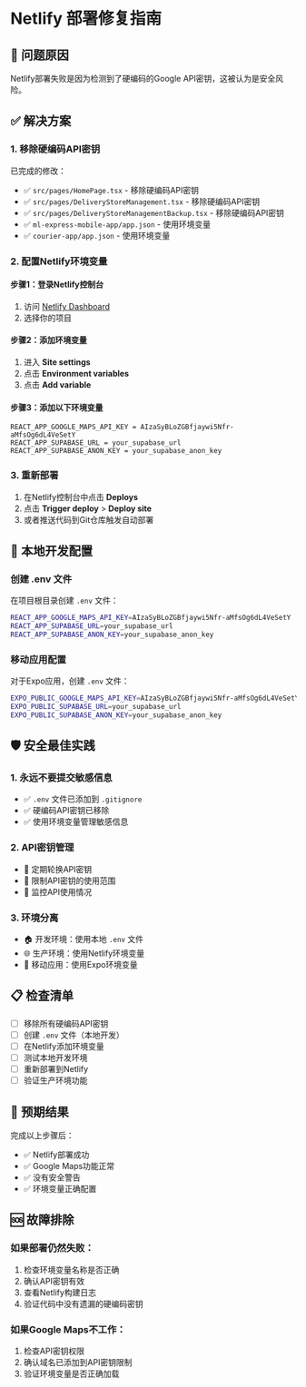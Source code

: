 # Netlify 部署修复指南

## 🚨 问题原因
Netlify部署失败是因为检测到了硬编码的Google API密钥，这被认为是安全风险。

## ✅ 解决方案

### 1. 移除硬编码API密钥
已完成的修改：
- ✅ `src/pages/HomePage.tsx` - 移除硬编码API密钥
- ✅ `src/pages/DeliveryStoreManagement.tsx` - 移除硬编码API密钥  
- ✅ `src/pages/DeliveryStoreManagementBackup.tsx` - 移除硬编码API密钥
- ✅ `ml-express-mobile-app/app.json` - 使用环境变量
- ✅ `courier-app/app.json` - 使用环境变量

### 2. 配置Netlify环境变量

#### 步骤1：登录Netlify控制台
1. 访问 [Netlify Dashboard](https://app.netlify.com/)
2. 选择你的项目

#### 步骤2：添加环境变量
1. 进入 **Site settings**
2. 点击 **Environment variables**
3. 点击 **Add variable**

#### 步骤3：添加以下环境变量
```
REACT_APP_GOOGLE_MAPS_API_KEY = AIzaSyBLoZGBfjaywi5Nfr-aMfsOg6dL4VeSetY
REACT_APP_SUPABASE_URL = your_supabase_url
REACT_APP_SUPABASE_ANON_KEY = your_supabase_anon_key
```

### 3. 重新部署
1. 在Netlify控制台中点击 **Deploys**
2. 点击 **Trigger deploy** > **Deploy site**
3. 或者推送代码到Git仓库触发自动部署

## 🔧 本地开发配置

### 创建 .env 文件
在项目根目录创建 `.env` 文件：
```bash
REACT_APP_GOOGLE_MAPS_API_KEY=AIzaSyBLoZGBfjaywi5Nfr-aMfsOg6dL4VeSetY
REACT_APP_SUPABASE_URL=your_supabase_url
REACT_APP_SUPABASE_ANON_KEY=your_supabase_anon_key
```

### 移动应用配置
对于Expo应用，创建 `.env` 文件：
```bash
EXPO_PUBLIC_GOOGLE_MAPS_API_KEY=AIzaSyBLoZGBfjaywi5Nfr-aMfsOg6dL4VeSetY
EXPO_PUBLIC_SUPABASE_URL=your_supabase_url
EXPO_PUBLIC_SUPABASE_ANON_KEY=your_supabase_anon_key
```

## 🛡️ 安全最佳实践

### 1. 永远不要提交敏感信息
- ✅ `.env` 文件已添加到 `.gitignore`
- ✅ 硬编码API密钥已移除
- ✅ 使用环境变量管理敏感信息

### 2. API密钥管理
- 🔑 定期轮换API密钥
- 🔑 限制API密钥的使用范围
- 🔑 监控API使用情况

### 3. 环境分离
- 🏠 开发环境：使用本地 `.env` 文件
- 🌐 生产环境：使用Netlify环境变量
- 📱 移动应用：使用Expo环境变量

## 📋 检查清单

- [ ] 移除所有硬编码API密钥
- [ ] 创建 `.env` 文件（本地开发）
- [ ] 在Netlify添加环境变量
- [ ] 测试本地开发环境
- [ ] 重新部署到Netlify
- [ ] 验证生产环境功能

## 🎯 预期结果

完成以上步骤后：
- ✅ Netlify部署成功
- ✅ Google Maps功能正常
- ✅ 没有安全警告
- ✅ 环境变量正确配置

## 🆘 故障排除

### 如果部署仍然失败：
1. 检查环境变量名称是否正确
2. 确认API密钥有效
3. 查看Netlify构建日志
4. 验证代码中没有遗漏的硬编码密钥

### 如果Google Maps不工作：
1. 检查API密钥权限
2. 确认域名已添加到API密钥限制
3. 验证环境变量是否正确加载
